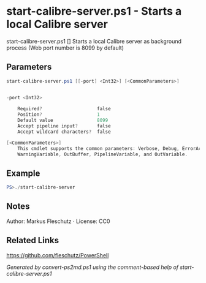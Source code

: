 # start-calibre-server.ps1 - Starts a local Calibre server

start-calibre-server.ps1 [<port>]
Starts a local Calibre server as background process (Web port number is 8099 by default)

## Parameters
```powershell
start-calibre-server.ps1 [[-port] <Int32>] [<CommonParameters>]


-port <Int32>
    
    Required?                    false
    Position?                    1
    Default value                8099
    Accept pipeline input?       false
    Accept wildcard characters?  false

[<CommonParameters>]
    This cmdlet supports the common parameters: Verbose, Debug, ErrorAction, ErrorVariable, WarningAction, 
    WarningVariable, OutBuffer, PipelineVariable, and OutVariable.
```

## Example
```powershell
PS>./start-calibre-server
```


## Notes
Author: Markus Fleschutz · License: CC0

## Related Links
https://github.com/fleschutz/PowerShell

*Generated by convert-ps2md.ps1 using the comment-based help of start-calibre-server.ps1*
